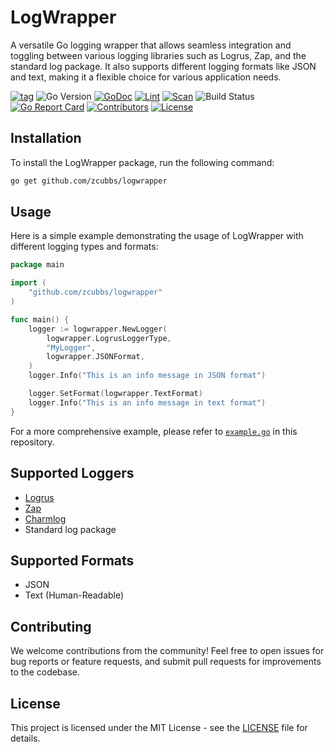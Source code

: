 # LogWrapper

A versatile Go logging wrapper that allows seamless integration and toggling between various logging libraries such as Logrus, Zap, and the standard log package. It also supports different logging formats like JSON and text, making it a flexible choice for various application needs.

[![tag](https://img.shields.io/github/tag/zcubbs/logwrapper)](https://github.com/zcubbs/logwrapper/releases)
![Go Version](https://img.shields.io/badge/Go-%3E%3D%201.21-%23007d9c)
[![GoDoc](https://godoc.org/github.com/zcubbs/logwrapper?status.svg)](https://pkg.go.dev/github.com/zcubbs/logwrapper)
[![Lint](https://github.com/zcubbs/logwrapper/actions/workflows/lint.yaml/badge.svg)](https://github.com/zcubbs/logwrapper/actions/workflows/lint.yaml)
[![Scan](https://github.com/zcubbs/logwrapper/actions/workflows/scan.yaml/badge.svg?branch=main)](https://github.com/zcubbs/logwrapper/actions/workflows/scan.yaml)
![Build Status](https://github.com/zcubbs/logwrapper/actions/workflows/test.yaml/badge.svg)
[![Go Report Card](https://goreportcard.com/badge/github.com/zcubbs/logwrapper)](https://goreportcard.com/report/github.com/zcubbs/logwrapper)
[![Contributors](https://img.shields.io/github/contributors/zcubbs/logwrapper)](https://github.com/zcubbs/logwrapper/graphs/contributors)
[![License](https://img.shields.io/github/license/zcubbs/logwrapper.svg)](./LICENSE)

## Installation

To install the LogWrapper package, run the following command:

```bash
go get github.com/zcubbs/logwrapper
```

## Usage

Here is a simple example demonstrating the usage of LogWrapper with different logging types and formats:

```go
package main

import (
	"github.com/zcubbs/logwrapper"
)

func main() {
	logger := logwrapper.NewLogger(
		logwrapper.LogrusLoggerType, 
		"MyLogger", 
		logwrapper.JSONFormat, 
    )
	logger.Info("This is an info message in JSON format")

	logger.SetFormat(logwrapper.TextFormat)
	logger.Info("This is an info message in text format")
}
```

For a more comprehensive example, please refer to [`example.go`](./examples/example.go) in this repository.

## Supported Loggers

- [Logrus](https://github.com/sirupsen/logrus)
- [Zap](https://github.com/uber-go/zap)
- [Charmlog](https://github.com/charmbracelet/log)
- Standard log package

## Supported Formats

- JSON
- Text (Human-Readable)

## Contributing

We welcome contributions from the community! Feel free to open issues for bug reports or feature requests, and submit pull requests for improvements to the codebase.

## License

This project is licensed under the MIT License - see the [LICENSE](LICENSE) file for details.
